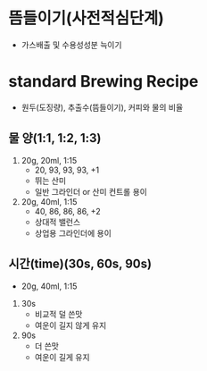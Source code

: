 # 뜸들이기(사전적심단계)
- 가스배출 및 수용성성분 늑이기

# standard Brewing Recipe

- 원두(도징량), 추출수(뜸들이기), 커피와 물의 비율

## 물 양(1:1, 1:2, 1:3)
1. 20g, 20ml, 1:15
    - 20, 93, 93, 93, +1
    - 뛰는 산미
    - 일반 그라인더 or 산미 컨트롤 용이
2. 20g, 40ml, 1:15 
    - 40, 86, 86, 86, +2
    - 상대적 밸런스
    - 상업용 그라인더에 용이

## 시간(time)(30s, 60s, 90s)
- 20g, 40ml, 1:15

1. 30s
    - 비교적 덜 쓴맛
    - 여운이 길지 않게 유지
2. 90s
    - 더 쓴맛
    - 여운이 길게 유지
